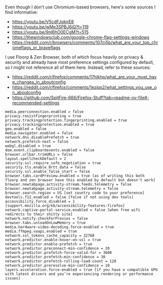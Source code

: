 Even though I don't use Chromium-based browsers, here's some sources I find informative:
- https://youtu.be/V5cdFJqknE8
- https://youtu.be/wMe3SPBJ6iQ?t=119
- https://youtu.be/9nl6hO0ECgM?t=515
- https://thewindowsclub.com/google-chrome-flag-settings-windows
- https://reddit.com/r/browsers/comments/107cj5b/what_are_your_top_chromeflags_or_braveflags

I use Floorp & Zen Browser, both of which focus heavily on privacy & security and already have most preference settings configured by default, so I might not reference all of them here. Instead, refer to these sources:
- https://reddit.com/r/firefox/comments/17hlkhp/what_are_your_must_have_changes_in_aboutconfig
- https://reddit.com/r/firefox/comments/1ezjps2/what_settings_you_use_on_aboutconfig
- https://github.com/SpitFire-666/Firefox-Stuff?tab=readme-ov-file#-recommended-settings


```
media.peerconnection.enabled = false
privacy.resistFingerprinting = true
privacy.trackingprotection.fingerprinting.enabled = true
privacy.trackingprotection.enabled = true
geo.enabled = false
media.navigator.enabled = false
network.dns.disablePrefetch = true
network.prefetch-next = false
webgl.disabled = true
dom.event.clipboardevents.enabled = false
browser.urlbar.trimURLs = false
layout.spellcheckDefault = 2
security.ssl.require_safe_negotiation = true
security.tls.enable_0rtt_data = false
security.ssl.enable_false_start = false
browser.tabs.cardPreview.enabled = true [as of writing this both floorp and zen browser have this enabled by default but doesn't work]
browser.newtabpage.activity-stream.feeds.telemetry = false
browser.newtabpage.activity-stream.telemetry = false
browser.search.region = US [set country code to your preference]
devtools.f12_enabled = false [false if not using dev tools]
accessibility.force_disabled = 1 [support.mozilla.org/kb/accessibility-features-firefox]
network.captive-portal-service.enabled = false [when free wifi redirects to their shitty site]
network.notify.checkForProxies = false
browser.tabs.unloadOnLowMemory = true
media.hardware-video-decoding.force-enabled = true
media.ffmpeg.vaapi.enabled = true
network.ssl_tokens_cache_capacity = 32768
network.predictor.enable-hover-on-ssl = true
network.predictor.enable-prefetch = true
network.predictor.preconnect-min-confidence = 20
network.predictor.prefetch-force-valid-for = 3600
network.predictor.prefetch-min-confidence = 30
network.predictor.prefetch-rolling-load-count = 120
network.predictor.preresolve-min-confidence = 10
layers.acceleration.force-enabled = true [if you have a compatible GPU with latest drivers and you’re experiencing rendering or performance issues]
```
